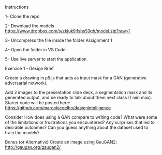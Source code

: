 
Instructions

1- Clone the repo

2- Download the models https://www.dropbox.com/s/zkjuk9lfshs53qh/model.zip?raw=1

3- Uncompress the file inside the folder Assignment 1

4- Open the folder in VS Code

5- Use live server to start the application. 



Exercise 1 - Design Brief

Create a drawing in p5.js that acts as input mask for a GAN (generative adversarial network).  

Add 2 images to the presentation slide deck, a segmentation mask and its generated output, and be ready to talk about them next class (1 min max). 
Starter code will be posted here: https://github.com/marcelocoelho/designintelligence 

Consider
How does using a GAN compare to writing code?
What were some of the limitations or frustrations you encountered?
Any surprises that led to desirable outcomes?
Can you guess anything about the dataset used to train the models?

Bonus (or Alternative)
Create an image using GauGAN2: http://gaugan.org/gaugan2/ 
